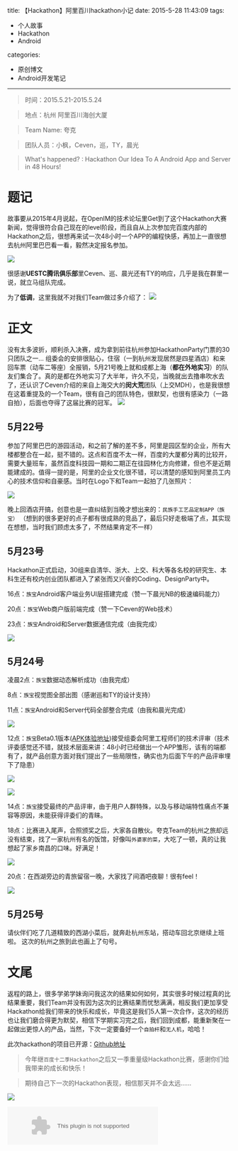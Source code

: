 title: 【Hackathon】阿里百川hackathon小记
date: 2015-5-28 11:43:09
tags:
 
 - 个人故事
 - Hackathon
 - Android

categories:

 - 原创博文
 - Android开发笔记

---



>时间：2015.5.21-2015.5.24

>地点：杭州 阿里百川海创大厦

>Team Name: 夸克

>团队人员：小枫，Ceven，巡，TY，晨光

>What's happened? : Hackathon Our Idea To A Android App and Server in 48 Hours!

# 题记

故事要从2015年4月说起，在OpenIM的技术论坛里Get到了这个Hackathon大赛新闻，觉得很符合自己现在的level阶段，而且自从上次参加完百度内部的Hackathon之后，很想再来试一次48小时一个APP的编程快感，再加上一直很想去杭州阿里巴巴看一看，毅然决定报名参加。
<!--more-->


![](http://7xi6qz.com1.z0.glb.clouddn.com/alihackathon阿里百川-无线开放-梦想创业大赛.gif)


很感谢**UESTC腾讯俱乐部**里Ceven、巡、晨光还有TY的响应，几乎是我在群里一说，就立马组队完成。

为了**低调**，这里我就不对我们Team做过多介绍了：
![](http://7xi6qz.com1.z0.glb.clouddn.com/alihackathon数据可视化视图设计1.jpeg)


# 正文

没有太多波折，顺利杀入决赛，成为拿到前往杭州参加HackathonParty门票的30只团队之一...
组委会的安排很贴心，住宿（一到杭州发现居然是四星酒店）和来回车票（动车二等座）全报销，5月21号晚上就和成都上海（**都在外地实习**）的队友们集合了。真的是都在外地实习了大半年，许久不见，当晚就出去撸串吹水去了，还认识了Ceven介绍的来自上海交大的**闵大荒**团队（上交MDH），也是我很想在这着重提及的一个Team，很有自己的团队特色，很默契，也很有感染力（一路自拍），后面也夺得了这届比赛的冠军。
![](http://7xi6qz.com1.z0.glb.clouddn.com/alihackathondefault5.jpeg)

## 5月22号
参加了阿里巴巴的游园活动，和之前了解的差不多，阿里是园区型的企业，所有大楼都整合在一起，挺不错的。这点和百度不太一样，百度的大厦都分离的比较开，需要大量班车，虽然百度科技园一期和二期正在往园林化方向修建，但也不是近期能建成的。值得一提的是，阿里的企业文化很不错，可以清楚的感知到阿里员工内心的技术信仰和自豪感。当时在Logo下和Team一起拍了几张照片：

![](http://7xi6qz.com1.z0.glb.clouddn.com/alihackathondefault14.jpeg)

晚上回酒店开搞，创意也是一直纠结到当晚才想出来的：`民族手工艺品定制APP（族宝）`
（想到的很多更好的点子都有很成熟的竞品了，最后只好走极端了点，其实现在想想，当时我们顾虑太多了，不然结果肯定不一样）

## 5月23号
Hackathon正式启动，30组来自清华、浙大、上交、科大等各名校的研究生、本科生还有校内创业团队都进入了紧张而又兴奋的Coding、DesignParty中。

16点：`族宝`Android客户端业务UI层搭建完成（赞一下晨光NB的极速编码能力）

20点：`族宝`Web商户版前端完成（赞一下Ceven的Web技术）

23点：`族宝`Android和Server数据通信完成（由我完成）

![](http://7xi6qz.com1.z0.glb.clouddn.com/alihackathondefault6.jpeg)

## 5月24号

凌晨2点：`族宝`数据动态解析成功（由我完成）

8点：`族宝`视觉图全部出图（感谢巡和TY的设计支持）

11点：`族宝`Android和Server代码全部整合完成（由我和晨光完成）

![](http://7xi6qz.com1.z0.glb.clouddn.com/alihackathondefault11.jpeg)

12点：`族宝`Beta0.1版本([APK体验地址](https://github.com/daijiale/Zuber/tree/APK/Zuber0.1))接受组委会阿里工程师们的技术评审（技术评委感觉还不错，就技术层面来讲：48小时已经做出一个APP雏形，该有的端都有了，就产品创意方面对我们提出了一些局限性，确实也为后面下午的产品评审埋下了隐患）

![](http://7xi6qz.com1.z0.glb.clouddn.com/alihackathondefault12.jpeg)

![](http://7xi6qz.com1.z0.glb.clouddn.com/alihackathondefault.jpeg)

14点：`族宝`接受最终的产品评审，由于用户人群特殊，以及与移动端特性痛点不兼容等原因，未能获得评委们的青睐。

18点：比赛进入尾声，合照颁奖之后，大家各自散伙。夸克Team的杭州之旅却远没有结束，找了一家杭州有名的饭馆，好像叫`外婆家的菜`，大吃了一顿，真的让我想起了家乡南昌的口味。好满足！

![](http://7xi6qz.com1.z0.glb.clouddn.com/alihackathondefault15.jpeg)

20点：在西湖旁边的青旅留宿一晚，大家找了间酒吧夜聊！很有feel！

![](http://7xi6qz.com1.z0.glb.clouddn.com/alihackathondefault9.jpeg)


## 5月25号

请伙伴们吃了几道精致的西湖小菜后，就奔赴杭州东站，搭动车回北京继续上班啦。
这次的杭州之旅到此也画上了句号。




# 文尾


返程的路上，很多学弟学妹询问我这次的结果如何如何，其实很多时候过程真的比结果重要，我们Team并没有因为这次的比赛结果而忧愁满满，相反我们更加享受Hackathon给我们带来的快乐和成长，毕竟这是我们5人第一次合作，这次的经历也让我们磨合得更为默契，相信下学期实习完之后，我们回到成都，能重新聚在一起做出更惊人的产品，当然，下次一定要备好一个`自拍杆`和`无人机`，哈哈！

此次hackathon的项目已开源：[Github地址](https://github.com/daijiale/Zuber)


>今年继`百度十二季Hackathon`之后又一季重量级Hackathon比赛，感谢你们给我带来的成长和快乐！

>期待自己下一次的Hackathon表现，相信那天并不会太远......

![](http://7xi6qz.com1.z0.glb.clouddn.com/alihackathondefault10.jpeg)

<embed src="http://music.163.com/style/swf/widget.swf?sid=29808787&type=2&auto=1&width=320&height=66" width="340" height="86"  allowNetworking="all"></embed>






